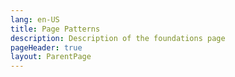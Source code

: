 ```yaml
---
lang: en-US
title: Page Patterns
description: Description of the foundations page
pageHeader: true
layout: ParentPage
---
```


<SubMenuCards/>
